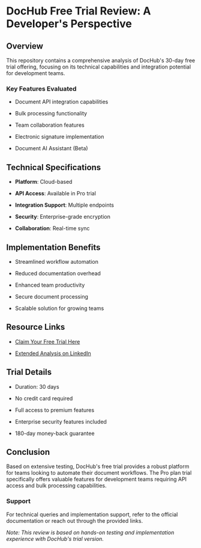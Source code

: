 DocHub Free Trial Review: A Developer's Perspective
===================================================

Overview
--------

This repository contains a comprehensive analysis of DocHub's 30-day free trial offering, focusing on its technical capabilities and integration potential for development teams.

### Key Features Evaluated

*   Document API integration capabilities
    
*   Bulk processing functionality
    
*   Team collaboration features
    
*   Electronic signature implementation
    
*   Document AI Assistant (Beta)
    

Technical Specifications
------------------------

*   **Platform**: Cloud-based
    
*   **API Access**: Available in Pro trial
    
*   **Integration Support**: Multiple endpoints
    
*   **Security**: Enterprise-grade encryption
    
*   **Collaboration**: Real-time sync
    

Implementation Benefits
-----------------------

*   Streamlined workflow automation
    
*   Reduced documentation overhead
    
*   Enhanced team productivity
    
*   Secure document processing
    
*   Scalable solution for growing teams
    

Resource Links
--------------

*   [Claim Your Free Trial Here](https://karankk.com/recommends/dochub-pricing/)
    
*   [Extended Analysis on LinkedIn](https://www.linkedin.com/pulse/dochub-free-trial-vikas-kumar-cxtbc)
    

Trial Details
-------------

*   Duration: 30 days
    
*   No credit card required
    
*   Full access to premium features
    
*   Enterprise security features included
    
*   180-day money-back guarantee
    

Conclusion
----------

Based on extensive testing, DocHub's free trial provides a robust platform for teams looking to automate their document workflows. The Pro plan trial specifically offers valuable features for development teams requiring API access and bulk processing capabilities.

### Support

For technical queries and implementation support, refer to the official documentation or reach out through the provided links.

_Note: This review is based on hands-on testing and implementation experience with DocHub's trial version._
